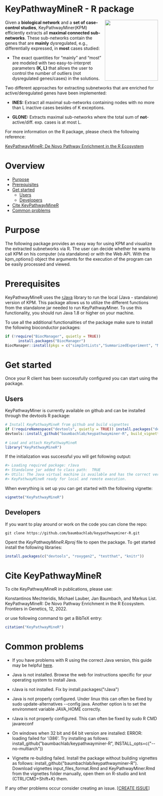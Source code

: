 
KeyPathwayMineR - R package 
============ 
<img src="inst/image/hex/KeyPathwayMineR_hexSticker.png" width = "175" height = "200" align="right" /> 

Given a **biological network** and a **set of case-control studies**, KeyPathwayMiner(KPM) efficiently extracts all             **maximal connected sub-networks**. These sub-networks contain the genes that are **mainly** dysregulated, e.g.,           differentially expressed, in **most** cases studied:

* The exact quantities for “mainly” and “most” are modeled with two easy-to-interpret parameters **(K, L)** that allows      the user to control the number of outliers (not dysregulated genes/cases) in the solutions.
     
Two different approaches for extracting subnetworks that are enriched for active/deregulated genes have been               implemented:

  * **INES:**  Extract all maximal sub-networks containing nodes with no more than L inactive cases besides of K exceptions.
      
  * **GLONE:** Extracts maximal sub-networks where the total sum of **not**-active/diff. exp. cases is at most L. 
      
For more information on the R package, please check the following reference:

[KeyPathwayMineR: De Novo Pathway Enrichment in the R Ecosystem ](https://www.frontiersin.org/article/10.3389/fgene.2021.812853)

Overview
=================
<!--ts-->
   * [Purpose](#purpose)
   * [Prerequisites](#prerequisites)
   * [Get started](#get-started)
      * [Users](#users)
      * [Developers](#developers)
   * [Cite KeyPathwayMineR](#cite-keypathwayminer)
   * [Common problems](#common-problems)
<!--te-->

Purpose
=================
The following package provides an easy way for using KPM and visualize the extracted subnetworks via R. The user can decide whether he wants to call KPM on his computer (via standalone) or with the Web API. With the kpm_options() object the arguments for the execution of the program can be easily processed and viewed.

Prerequisites
=================
KeyPathwayMineR uses the [rJava](https://github.com/s-u/rJava) library to run the local (Java - standalone) version of KPM. 
This package allows us to utilize the different functions from the standalone jar needed to run KeyPathwayMiner. To use this functionality, you should run Java 1.8 or higher on your machine.

To use all the additional functionalities of the package make sure to install the following bioconductor packages:
```r   
if (!require("BiocManager", quietly = TRUE))
      install.packages("BiocManager")
BiocManager::install(pkgs = c("simpIntLists","SummarizedExperiment", "MAST"))
```      

Get started
=================
Once your R client has been successfully configured you can start using the package.

Users
-----
KeyPathwayMiner is currently available on github and can be installed through the devtools R package:
```r
# Install KeyPathwayMineR from github and build vignettes
if (!requireNamespace("devtools", quietly = TRUE)) install.packages("devtools")
devtools::install_github("baumbachlab/keypathwayminer-R", build_vignettes = TRUE)
      
# Load and attach KeyPathwayMineR 
library("KeyPathwayMineR")
```      

If the initialization was successful you will get following output:
```r
#> Loading required package: rJava
#> Standalone jar added to class path:  TRUE
#> Utils: The Java virtual machine is available and has the correct version.
#> KeyPathwayMineR ready for local and remote execution.
```      
When everything is set up you can get started with the following vignette:
```r
vignette("KeyPathwayMineR")
```

Developers
-----
If you want to play around or work on the code you can clone the repo:

```
git clone https://github.com/baumbachlab/keypathwayminer-R.git
```

Opent the *KeyPathwayMineR.Rproj* file to open the package. To get started install the following libraries:
```r
install.packages(c("devtools", "roxygen2", "testthat", "knitr"))
```

Cite KeyPathwayMineR
============ 
To cite KeyPathwayMineR in publications, please use:

Konstantinos Mechteridis, Michael Lauber, Jan Baumbach, and Markus List. KeyPathwayMineR: De Novo Pathway Enrichment in the R Ecosystem. Frontiers in Genetics, 12, 2022.

or use following command to get a BibTeX entry:
```r
citation("KeyPathwayMineR")
```

 Common problems
=================
* If you have problems with R using the correct Java version, this guide may be helpful [here](https://github.com/Utah-Data-Science/Home_repo/wiki/Getting-R-to-use-the-correct-Java-version).

* Java is not installed. Browse the web for instructions specific for your operating system to install Java.

* rJava is not installed. Fix by install.packages("rJava")

* Java is not properly configured. Under linux this can often be fixed by sudo update-alternatives --config java. Another option is to set the environment variable JAVA_HOME correctly.

* rJava is not properly configured. This can often be fixed by sudo R CMD javareconf

* On windows when 32 bit and 64 bit version are installed: ERROR: loading failed for 'i386'. Try installing as follows: install_github("baumbachlab/keypathwayminer-R", INSTALL_opts=c("--no-multiarch")) 

* Vignette re-building failed. Install the package without building vignettes as follows: install_github("baumbachlab/keypathwayminer-R"). Download vignettes input_files_format.Rmd and KeyPathwayMiner.Rmd from the vignettes folder manually, open them on R-studio and knit (CTRL/CMD+Shift+K) them.


If any other problems occur consider creating an issue. [[CREATE ISSUE](https://github.com/baumbachlab/keypathwayminer-R/issues)]

